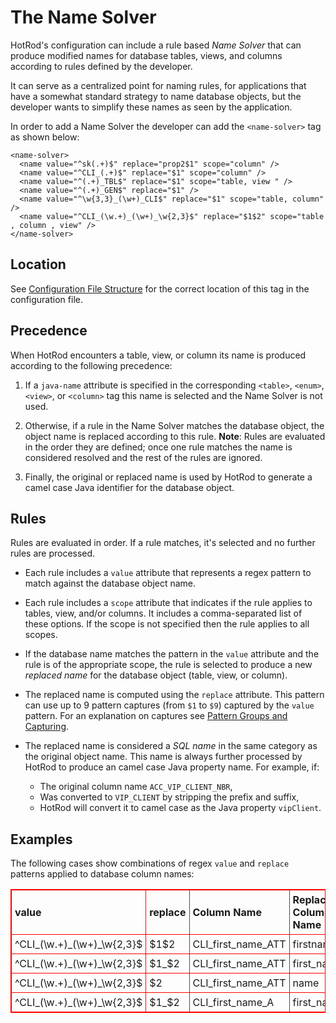 # The Name Solver

HotRod's configuration can include a rule based *Name Solver* that can produce modified names for database tables, views, 
and columns according to rules defined by the developer.

It can serve as a centralized point for naming rules, for applications that have a somewhat standard strategy to name
database objects, but the developer wants to simplify these names as seen by the application.

In order to add a Name Solver the developer can add the `<name-solver>` tag as shown below:

    <name-solver>
      <name value="^sk(.+)$" replace="prop2$1" scope="column" />
      <name value="^CLI_(.+)$" replace="$1" scope="column" />
      <name value="^(.+)_TBL$" replace="$1" scope="table, view " />
      <name value="^(.+)_GEN$" replace="$1" />
      <name value="^\w{3,3}_(\w+)_CLI$" replace="$1" scope="table, column" />
      <name value="^CLI_(\w.+)_(\w+)_\w{2,3}$" replace="$1$2" scope="table , column , view" />
    </name-solver>

## Location

See [Configuration File Structure](configuration-file-structure.md) for the correct location of this tag in the configuration file.

## Precedence

When HotRod encounters a table, view, or column its name is produced according to the following precedence:

1. If a `java-name` attribute is specified in the corresponding `<table>`, `<enum>`, `<view>`, or `<column>` tag this name
is selected and the Name Solver is not used.

2. Otherwise, if a rule in the Name Solver matches the database object, the object name is replaced according to this rule.
**Note**: Rules are evaluated in the order they are defined; once one rule matches the name is considered resolved and the rest of the rules are ignored.

3. Finally, the original or replaced name is used by HotRod to generate a camel case Java identifier for the database object.

## Rules

Rules are evaluated in order. If a rule matches, it's selected and no further rules are processed.

- Each rule includes a `value` attribute that represents a regex pattern to match against the database object name.

- Each rule includes a `scope` attribute that indicates if the rule applies to tables, view, and/or columns. It includes a comma-separated list of these options. If the scope is not specified then the rule applies to all scopes.

- If the database name matches the pattern in the `value` attribute and the rule is of the appropriate scope, the rule is selected to produce a new *replaced name* for the database object (table, view, or column).

- The replaced name is computed using the `replace` attribute. This pattern can use up to 9 pattern captures (from `$1` to `$9`) captured by the `value` pattern. For an explanation on captures see [Pattern Groups and Capturing](https://docs.oracle.com/javase/8/docs/api/java/util/regex/Pattern.html#cg).

- The replaced name is considered a *SQL name* in the same category as the original object name. This name is always further processed by HotRod to produce an camel case Java property name. For example, if:

    - The original column name `ACC_VIP_CLIENT_NBR`,
    - Was converted to `VIP_CLIENT` by stripping the prefix and suffix,
    - HotRod will convert it to camel case as the Java property `vipClient`.

## Examples

The following cases show combinations of regex `value` and `replace` patterns applied to database column names: 

<table style="border: 1px solid red; border-collapse: collapse; text-align: left;">
  <tr style="border: 1px solid red;">
    <th style="border: 1px solid red;padding: 5px;">value</th>
    <th style="border: 1px solid red;padding: 5px;">replace</th>
    <th style="border: 1px solid red;padding: 5px;">Column Name</th>
    <th style="border: 1px solid red;padding: 5px;">Replaced Column Name</th>
    <th style="border: 1px solid red;padding: 5px;">Java Property</th>
  </tr>
  <tr style="border: 1px solid red;">
    <td style="border: 1px solid red;padding: 5px;">^CLI_(\w.+)_(\w+)_\w{2,3}$</td>
    <td style="border: 1px solid red;padding: 5px;">$1$2</td>
    <td style="border: 1px solid red;padding: 5px;">CLI_first_name_ATT</td>
    <td style="border: 1px solid red;padding: 5px;">firstname</td>
    <td style="border: 1px solid red;padding: 5px;">firstname</td>
  </tr>
  <tr style="border: 1px solid red;">
    <td style="border: 1px solid red;padding: 5px;">^CLI_(\w.+)_(\w+)_\w{2,3}$</td>
    <td style="border: 1px solid red;padding: 5px;">$1_$2</td>
    <td style="border: 1px solid red;padding: 5px;">CLI_first_name_ATT</td>
    <td style="border: 1px solid red;padding: 5px;">first_name</td>
    <td style="border: 1px solid red;padding: 5px;">firstName</td>
  </tr>
  <tr>
    <td style="border: 1px solid red;padding: 5px;">^CLI_(\w.+)_(\w+)_\w{2,3}$</td>
    <td style="border: 1px solid red;padding: 5px;">$2</td>
    <td style="border: 1px solid red;padding: 5px;">CLI_first_name_ATT</td>
    <td style="border: 1px solid red;padding: 5px;">name</td>
    <td style="border: 1px solid red;padding: 5px;">name</td>
  </tr>
  <tr>
    <td style="border: 1px solid red;padding: 5px;">^CLI_(\w.+)_(\w+)_\w{2,3}$</td>
    <td style="border: 1px solid red;padding: 5px;">$1_$2</td>
    <td style="border: 1px solid red;padding: 5px;">CLI_first_name_A</td>
    <td style="border: 1px solid red;padding: 5px;">first_name_A</td>
    <td style="border: 1px solid red;padding: 5px;">firstNameA</td>
  </tr>
</table>


  
